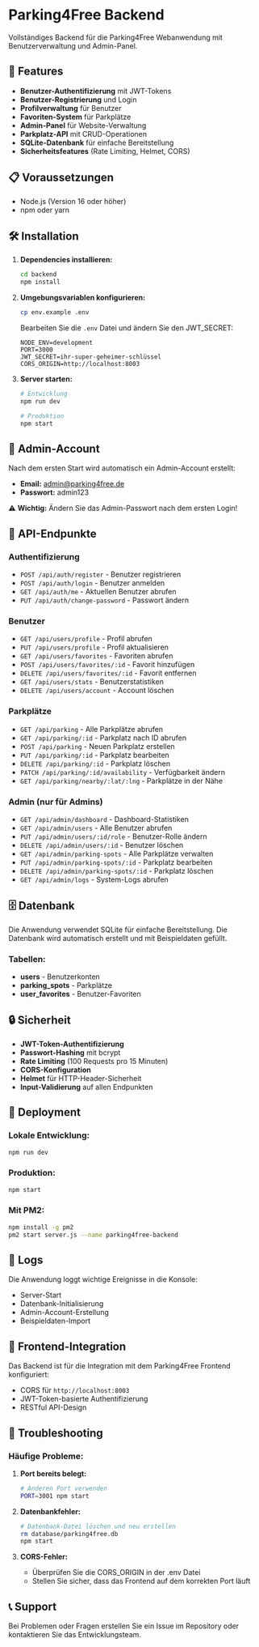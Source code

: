 # Parking4Free Backend

Vollständiges Backend für die Parking4Free Webanwendung mit Benutzerverwaltung und Admin-Panel.

## 🚀 Features

- **Benutzer-Authentifizierung** mit JWT-Tokens
- **Benutzer-Registrierung** und Login
- **Profilverwaltung** für Benutzer
- **Favoriten-System** für Parkplätze
- **Admin-Panel** für Website-Verwaltung
- **Parkplatz-API** mit CRUD-Operationen
- **SQLite-Datenbank** für einfache Bereitstellung
- **Sicherheitsfeatures** (Rate Limiting, Helmet, CORS)

## 📋 Voraussetzungen

- Node.js (Version 16 oder höher)
- npm oder yarn

## 🛠️ Installation

1. **Dependencies installieren:**
   ```bash
   cd backend
   npm install
   ```

2. **Umgebungsvariablen konfigurieren:**
   ```bash
   cp env.example .env
   ```
   
   Bearbeiten Sie die `.env` Datei und ändern Sie den JWT_SECRET:
   ```
   NODE_ENV=development
   PORT=3000
   JWT_SECRET=ihr-super-geheimer-schlüssel
   CORS_ORIGIN=http://localhost:8003
   ```

3. **Server starten:**
   ```bash
   # Entwicklung
   npm run dev
   
   # Produktion
   npm start
   ```

## 🔐 Admin-Account

Nach dem ersten Start wird automatisch ein Admin-Account erstellt:
- **Email:** admin@parking4free.de
- **Passwort:** admin123

⚠️ **Wichtig:** Ändern Sie das Admin-Passwort nach dem ersten Login!

## 📡 API-Endpunkte

### Authentifizierung
- `POST /api/auth/register` - Benutzer registrieren
- `POST /api/auth/login` - Benutzer anmelden
- `GET /api/auth/me` - Aktuellen Benutzer abrufen
- `PUT /api/auth/change-password` - Passwort ändern

### Benutzer
- `GET /api/users/profile` - Profil abrufen
- `PUT /api/users/profile` - Profil aktualisieren
- `GET /api/users/favorites` - Favoriten abrufen
- `POST /api/users/favorites/:id` - Favorit hinzufügen
- `DELETE /api/users/favorites/:id` - Favorit entfernen
- `GET /api/users/stats` - Benutzerstatistiken
- `DELETE /api/users/account` - Account löschen

### Parkplätze
- `GET /api/parking` - Alle Parkplätze abrufen
- `GET /api/parking/:id` - Parkplatz nach ID abrufen
- `POST /api/parking` - Neuen Parkplatz erstellen
- `PUT /api/parking/:id` - Parkplatz bearbeiten
- `DELETE /api/parking/:id` - Parkplatz löschen
- `PATCH /api/parking/:id/availability` - Verfügbarkeit ändern
- `GET /api/parking/nearby/:lat/:lng` - Parkplätze in der Nähe

### Admin (nur für Admins)
- `GET /api/admin/dashboard` - Dashboard-Statistiken
- `GET /api/admin/users` - Alle Benutzer abrufen
- `PUT /api/admin/users/:id/role` - Benutzer-Rolle ändern
- `DELETE /api/admin/users/:id` - Benutzer löschen
- `GET /api/admin/parking-spots` - Alle Parkplätze verwalten
- `PUT /api/admin/parking-spots/:id` - Parkplatz bearbeiten
- `DELETE /api/admin/parking-spots/:id` - Parkplatz löschen
- `GET /api/admin/logs` - System-Logs abrufen

## 🗄️ Datenbank

Die Anwendung verwendet SQLite für einfache Bereitstellung. Die Datenbank wird automatisch erstellt und mit Beispieldaten gefüllt.

### Tabellen:
- **users** - Benutzerkonten
- **parking_spots** - Parkplätze
- **user_favorites** - Benutzer-Favoriten

## 🔒 Sicherheit

- **JWT-Token-Authentifizierung**
- **Passwort-Hashing** mit bcrypt
- **Rate Limiting** (100 Requests pro 15 Minuten)
- **CORS-Konfiguration**
- **Helmet** für HTTP-Header-Sicherheit
- **Input-Validierung** auf allen Endpunkten

## 🚀 Deployment

### Lokale Entwicklung:
```bash
npm run dev
```

### Produktion:
```bash
npm start
```

### Mit PM2:
```bash
npm install -g pm2
pm2 start server.js --name parking4free-backend
```

## 📝 Logs

Die Anwendung loggt wichtige Ereignisse in die Konsole:
- Server-Start
- Datenbank-Initialisierung
- Admin-Account-Erstellung
- Beispieldaten-Import

## 🤝 Frontend-Integration

Das Backend ist für die Integration mit dem Parking4Free Frontend konfiguriert:
- CORS für `http://localhost:8003`
- JWT-Token-basierte Authentifizierung
- RESTful API-Design

## 🐛 Troubleshooting

### Häufige Probleme:

1. **Port bereits belegt:**
   ```bash
   # Anderen Port verwenden
   PORT=3001 npm start
   ```

2. **Datenbankfehler:**
   ```bash
   # Datenbank-Datei löschen und neu erstellen
   rm database/parking4free.db
   npm start
   ```

3. **CORS-Fehler:**
   - Überprüfen Sie die CORS_ORIGIN in der .env Datei
   - Stellen Sie sicher, dass das Frontend auf dem korrekten Port läuft

## 📞 Support

Bei Problemen oder Fragen erstellen Sie ein Issue im Repository oder kontaktieren Sie das Entwicklungsteam.
